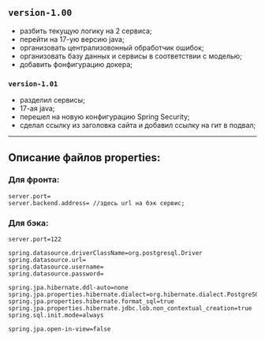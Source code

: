 ## `version-1.00`
 - разбить текущую логику на 2 сервиса; 
 - перейти на 17-ую версию java;
 - организовать централизовонный обработчик ошибок;
 - организовать базу данных и сервисы в соответствии с моделью; 
 - добавить фонфигурацию докера; 

### `version-1.01`
 - разделил сервисы; 
 - 17-ая java;
 - перешел на новую конфигурацию Spring Security; 
 - сделал ссылку из заголовка сайта и добавил ссылку на гит в подвал; 




***
## Описание файлов properties:
### Для фронта: 
```
server.port=
server.backend.address= //здесь url на бэк сервис;
```
### Для бэка: 
```
server.port=122

spring.datasource.driverClassName=org.postgresql.Driver
spring.datasource.url=
spring.datasource.username=
spring.datasource.password=

spring.jpa.hibernate.ddl-auto=none
spring.jpa.properties.hibernate.dialect=org.hibernate.dialect.PostgreSQL10Dialect
spring.jpa.properties.hibernate.format_sql=true
spring.jpa.properties.hibernate.jdbc.lob.non_contextual_creation=true
spring.sql.init.mode=always

spring.jpa.open-in-view=false
```


